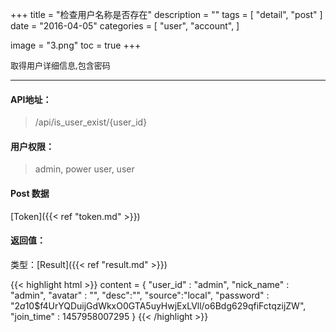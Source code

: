 +++
title = "检查用户名称是否存在"
description = ""
tags = [
    "detail",
    "post"
]
date = "2016-04-05"
categories = [
    "user",
    "account",
]

image = "3.png"
toc = true
+++

<font size=2>取得用户详细信息,包含密码</font>

***

#### API地址：

> /api/is_user_exist/{user_id}

#### 用户权限：

> admin, power user, user

#### Post 数据

[Token]({{< ref "token.md" >}})

#### 返回值：

类型：[Result]({{< ref "result.md" >}})

{{< highlight html >}}
content = {
    "user_id" : "admin",
    "nick_name" : "admin",
    "avatar" : "",
    "desc":"",
    "source":"local",
    "password" : "$2a$10$f4UrYQDuijGdWkxO0GTA5uyHwjExLVll/o6Bdg629qfiFctqzijZW",
    "join_time" : 1457958007295
}
{{< /highlight >}}
